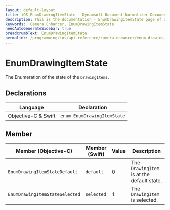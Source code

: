 ```yaml
---
layout: default-layout
title: iOS EnumDrawingItemState - Dynamsoft Document Normalizer Documents
description: This is the documentation - EnumDrawingItemState page of DynamsoftCameraEnhancer library.
keywords:  Camera Enhancer, EnumDrawingItemState
needAutoGenerateSidebar: true
breadcrumbText: EnumDrawingItemState
permalink: /programming/ios/api-reference/camera-enhancer/enum-drawing-item-state.html
---
```


# EnumDrawingItemState

The Enumeration of the state of the `DrawingItems`.

## Declarations

| Language | Declaration |
|----------|-------------|
| Objective-C & Swift | `enum EnumDrawingItemState` |

## Member

| Member (Objective-C) | Member (Swift) | Value | Description |
| -------------------- | -------------- | ----- | ----------- |
| `EnumDrawingItemStateDefault` | `default` | 0 | The `DrawingItem` is at the default state. |
| `EnumDrawingItemStateSelected` | `selected` | 1 | The `DrawingItem` is selected. |
